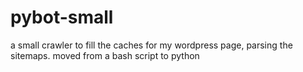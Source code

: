 # pybot-small
a small crawler to fill the caches for my wordpress page, parsing the sitemaps. moved from a bash script to python
